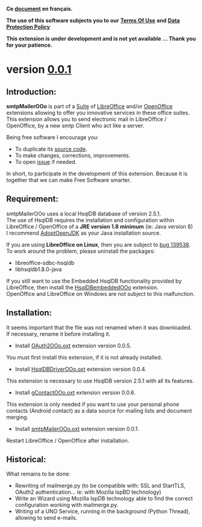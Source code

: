<!--
╔════════════════════════════════════════════════════════════════════════════════════╗
║                                                                                    ║
║   Copyright (c) 2020 https://prrvchr.github.io                                     ║
║                                                                                    ║
║   Permission is hereby granted, free of charge, to any person obtaining            ║
║   a copy of this software and associated documentation files (the "Software"),     ║
║   to deal in the Software without restriction, including without limitation        ║
║   the rights to use, copy, modify, merge, publish, distribute, sublicense,         ║
║   and/or sell copies of the Software, and to permit persons to whom the Software   ║
║   is furnished to do so, subject to the following conditions:                      ║
║                                                                                    ║
║   The above copyright notice and this permission notice shall be included in       ║
║   all copies or substantial portions of the Software.                              ║
║                                                                                    ║
║   THE SOFTWARE IS PROVIDED "AS IS", WITHOUT WARRANTY OF ANY KIND,                  ║
║   EXPRESS OR IMPLIED, INCLUDING BUT NOT LIMITED TO THE WARRANTIES                  ║
║   OF MERCHANTABILITY, FITNESS FOR A PARTICULAR PURPOSE AND NONINFRINGEMENT.        ║
║   IN NO EVENT SHALL THE AUTHORS OR COPYRIGHT HOLDERS BE LIABLE FOR ANY             ║
║   CLAIM, DAMAGES OR OTHER LIABILITY, WHETHER IN AN ACTION OF CONTRACT,             ║
║   TORT OR OTHERWISE, ARISING FROM, OUT OF OR IN CONNECTION WITH THE SOFTWARE       ║
║   OR THE USE OR OTHER DEALINGS IN THE SOFTWARE.                                    ║
║                                                                                    ║
╚════════════════════════════════════════════════════════════════════════════════════╝
-->
**Ce [document](https://prrvchr.github.io/smtpMailerOOo/README_fr) en français.**

**The use of this software subjects you to our** [**Terms Of Use**](https://prrvchr.github.io/smtpMailerOOo/smtpMailerOOo/registration/TermsOfUse_en) **and** [**Data Protection Policy**](https://prrvchr.github.io/smtpMailerOOo/smtpMailerOOo/registration/PrivacyPolicy_en)

**This extension is under development and is not yet available ... Thank you for your patience.**

# version [0.0.1](https://prrvchr.github.io/smtpMailerOOo#historical)

## Introduction:

**smtpMailerOOo** is part of a [Suite](https://prrvchr.github.io/) of [LibreOffice](https://fr.libreoffice.org/download/telecharger-libreoffice/) and/or [OpenOffice](https://www.openoffice.org/fr/Telecharger/) extensions allowing to offer you innovative services in these office suites.  
This extension allows you to send electronic mail in LibreOffice / OpenOffice, by a new smtp Client who act like a server.

Being free software I encourage you:
- To duplicate its [source code](https://github.com/prrvchr/smtpMailerOOo).
- To make changes, corrections, improvements.
- To open [issue](https://github.com/prrvchr/smtpMailerOOo/issues/new) if needed.

In short, to participate in the development of this extension.
Because it is together that we can make Free Software smarter.

## Requirement:

smtpMailerOOo uses a local HsqlDB database of version 2.5.1.  
The use of HsqlDB requires the installation and configuration within LibreOffice / OpenOffice of a **JRE version 1.8 minimum** (ie: Java version 8)  
I recommend [AdoptOpenJDK](https://adoptopenjdk.net/) as your Java installation source.

If you are using **LibreOffice on Linux**, then you are subject to [bug 139538](https://bugs.documentfoundation.org/show_bug.cgi?id=139538).  
To work around the problem, please uninstall the packages:
- libreoffice-sdbc-hsqldb
- libhsqldb1.8.0-java

If you still want to use the Embedded HsqlDB functionality provided by LibreOffice, then install the [HsqlDBembeddedOOo](https://prrvchr.github.io/HsqlDBembeddedOOo/) extension.  
OpenOffice and LibreOffice on Windows are not subject to this malfunction.

## Installation:

It seems important that the file was not renamed when it was downloaded.
If necessary, rename it before installing it.

- Install [OAuth2OOo.oxt](https://github.com/prrvchr/OAuth2OOo/raw/master/OAuth2OOo.oxt) extension version 0.0.5.

You must first install this extension, if it is not already installed.

- Install [HsqlDBDriverOOo.oxt](https://github.com/prrvchr/HsqlDBDriverOOo/raw/master/HsqlDBDriverOOo.oxt) extension version 0.0.4.

This extension is necessary to use HsqlDB version 2.5.1 with all its features.

- Install [gContactOOo.oxt](https://github.com/prrvchr/gContactOOo/raw/master/gContactOOo.oxt) extension version 0.0.6.

This extension is only needed if you want to use your personal phone contacts (Android contact) as a data source for mailing lists and document merging.

- Install [smtpMailerOOo.oxt](https://github.com/prrvchr/smtpMailerOOo/raw/main/smtpMailerOOo.oxt) extension version 0.0.1.

Restart LibreOffice / OpenOffice after installation.

## Historical:

What remains to be done:

- Rewriting of mailmerge.py (to be compatible with: SSL and StartTLS, OAuth2 authentication... ie: with Mozilla IspBD technology)
- Write an Wizard using Mozilla IspDB technology able to find the correct configuration working with mailmerge.py.
- Writing of a UNO Service, running in the background (Python Thread), allowing to send e-mails.
